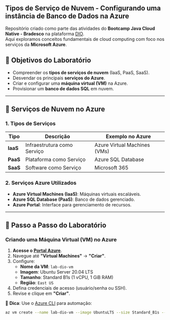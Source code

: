 ## Tipos de Serviço de Nuvem - Configurando uma instância de Banco de Dados na Azure

Repositório criado como parte das atividades do **Bootcamp Java Cloud Native - Bradesco** na plataforma [DIO](https://www.dio.me/).  
Aqui exploramos conceitos fundamentais de cloud computing com foco nos serviços da **Microsoft Azure**.

## 🚀 Objetivos do Laboratório
- Compreender os **tipos de serviços de nuvem** (IaaS, PaaS, SaaS).
- Desvendar os principais **serviços do Azure**.
- Criar e configurar uma **máquina virtual (VM)** na Azure.
- Provisionar um **banco de dados SQL** em nuvem.

---

## 📌 Serviços de Nuvem no Azure

### 1. **Tipos de Serviços**
| Tipo          | Descrição                          | Exemplo no Azure               |
|---------------|------------------------------------|--------------------------------|
| **IaaS**      | Infraestrutura como Serviço        | Azure Virtual Machines (VMs)   |
| **PaaS**      | Plataforma como Serviço            | Azure SQL Database             |
| **SaaS**      | Software como Serviço              | Microsoft 365                  |

### 2. **Serviços Azure Utilizados**
- **Azure Virtual Machines (IaaS)**: Máquinas virtuais escaláveis.
- **Azure SQL Database (PaaS)**: Banco de dados gerenciado.
- **Azure Portal**: Interface para gerenciamento de recursos.

---

## 🔧 Passo a Passo do Laboratório

### **Criando uma Máquina Virtual (VM) no Azure**
1. **Acesse o [Portal Azure](https://portal.azure.com/)**.
2. Navegue até **"Virtual Machines"** → **"Criar"**.
3. Configure:
   - **Nome da VM**: `lab-dio-vm`
   - **Imagem**: Ubuntu Server 20.04 LTS
   - **Tamanho**: Standard B1s (1 vCPU, 1 GiB RAM)
   - **Região**: `East US`
4. Defina credenciais de acesso (usuário/senha ou SSH).
5. Revise e clique em **"Criar"**.

📌 **Dica**: Use o [Azure CLI](https://docs.microsoft.com/cli/azure/) para automação:
```bash
az vm create --name lab-dio-vm --image UbuntuLTS --size Standard_B1s --admin-username dio-user
